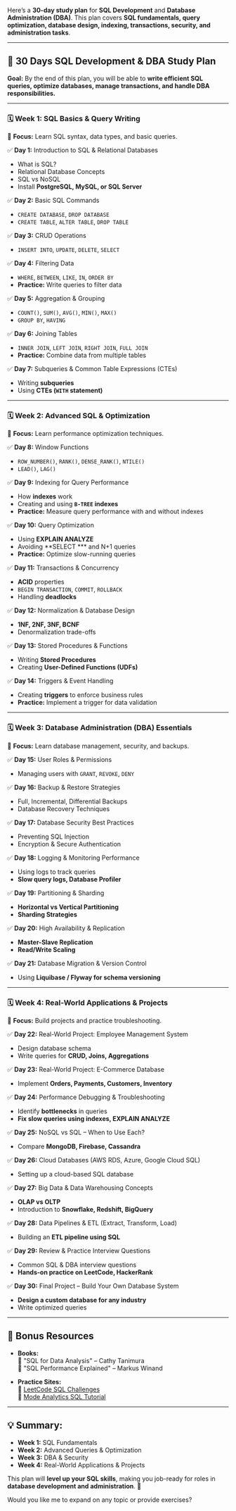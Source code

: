 Here’s a **30-day study plan** for **SQL Development** and **Database Administration (DBA)**. This plan covers **SQL fundamentals, query optimization, database design, indexing, transactions, security, and administration tasks**.

---

## **📅 30 Days SQL Development & DBA Study Plan**  
**Goal:** By the end of this plan, you will be able to **write efficient SQL queries, optimize databases, manage transactions, and handle DBA responsibilities.**

---

### **🗓 Week 1: SQL Basics & Query Writing**
📌 **Focus:** Learn SQL syntax, data types, and basic queries.

✅ **Day 1:** Introduction to SQL & Relational Databases  
- What is SQL?  
- Relational Database Concepts  
- SQL vs NoSQL  
- Install **PostgreSQL, MySQL, or SQL Server**  

✅ **Day 2:** Basic SQL Commands  
- `CREATE DATABASE`, `DROP DATABASE`  
- `CREATE TABLE`, `ALTER TABLE`, `DROP TABLE`  

✅ **Day 3:** CRUD Operations  
- `INSERT INTO`, `UPDATE`, `DELETE`, `SELECT`  

✅ **Day 4:** Filtering Data  
- `WHERE`, `BETWEEN`, `LIKE`, `IN`, `ORDER BY`  
- **Practice:** Write queries to filter data  

✅ **Day 5:** Aggregation & Grouping  
- `COUNT()`, `SUM()`, `AVG()`, `MIN()`, `MAX()`  
- `GROUP BY`, `HAVING`  

✅ **Day 6:** Joining Tables  
- `INNER JOIN`, `LEFT JOIN`, `RIGHT JOIN`, `FULL JOIN`  
- **Practice:** Combine data from multiple tables  

✅ **Day 7:** Subqueries & Common Table Expressions (CTEs)  
- Writing **subqueries**  
- Using **CTEs (`WITH` statement)**  

---

### **🗓 Week 2: Advanced SQL & Optimization**
📌 **Focus:** Learn performance optimization techniques.

✅ **Day 8:** Window Functions  
- `ROW_NUMBER()`, `RANK()`, `DENSE_RANK()`, `NTILE()`  
- `LEAD()`, `LAG()`  

✅ **Day 9:** Indexing for Query Performance  
- How **indexes** work  
- Creating and using **`B-TREE` indexes**  
- **Practice:** Measure query performance with and without indexes  

✅ **Day 10:** Query Optimization  
- Using **EXPLAIN ANALYZE**  
- Avoiding **SELECT *** and N+1 queries  
- **Practice:** Optimize slow-running queries  

✅ **Day 11:** Transactions & Concurrency  
- **ACID** properties  
- `BEGIN TRANSACTION`, `COMMIT`, `ROLLBACK`  
- Handling **deadlocks**  

✅ **Day 12:** Normalization & Database Design  
- **1NF, 2NF, 3NF, BCNF**  
- Denormalization trade-offs  

✅ **Day 13:** Stored Procedures & Functions  
- Writing **Stored Procedures**  
- Creating **User-Defined Functions (UDFs)**  

✅ **Day 14:** Triggers & Event Handling  
- Creating **triggers** to enforce business rules  
- **Practice:** Implement a trigger for data validation  

---

### **🗓 Week 3: Database Administration (DBA) Essentials**
📌 **Focus:** Learn database management, security, and backups.

✅ **Day 15:** User Roles & Permissions  
- Managing users with `GRANT`, `REVOKE`, `DENY`  

✅ **Day 16:** Backup & Restore Strategies  
- Full, Incremental, Differential Backups  
- Database Recovery Techniques  

✅ **Day 17:** Database Security Best Practices  
- Preventing SQL Injection  
- Encryption & Secure Authentication  

✅ **Day 18:** Logging & Monitoring Performance  
- Using logs to track queries  
- **Slow query logs, Database Profiler**  

✅ **Day 19:** Partitioning & Sharding  
- **Horizontal vs Vertical Partitioning**  
- **Sharding Strategies**  

✅ **Day 20:** High Availability & Replication  
- **Master-Slave Replication**  
- **Read/Write Scaling**  

✅ **Day 21:** Database Migration & Version Control  
- Using **Liquibase / Flyway for schema versioning**  

---

### **🗓 Week 4: Real-World Applications & Projects**
📌 **Focus:** Build projects and practice troubleshooting.

✅ **Day 22:** Real-World Project: Employee Management System  
- Design database schema  
- Write queries for **CRUD, Joins, Aggregations**  

✅ **Day 23:** Real-World Project: E-Commerce Database  
- Implement **Orders, Payments, Customers, Inventory**  

✅ **Day 24:** Performance Debugging & Troubleshooting  
- Identify **bottlenecks** in queries  
- **Fix slow queries using indexes, EXPLAIN ANALYZE**  

✅ **Day 25:** NoSQL vs SQL – When to Use Each?  
- Compare **MongoDB, Firebase, Cassandra**  

✅ **Day 26:** Cloud Databases (AWS RDS, Azure, Google Cloud SQL)  
- Setting up a cloud-based SQL database  

✅ **Day 27:** Big Data & Data Warehousing Concepts  
- **OLAP vs OLTP**  
- Introduction to **Snowflake, Redshift, BigQuery**  

✅ **Day 28:** Data Pipelines & ETL (Extract, Transform, Load)  
- Building an **ETL pipeline using SQL**  

✅ **Day 29:** Review & Practice Interview Questions  
- Common SQL & DBA interview questions  
- **Hands-on practice on LeetCode, HackerRank**  

✅ **Day 30:** Final Project – Build Your Own Database System  
- **Design a custom database for any industry**  
- Write optimized queries  

---

## **🚀 Bonus Resources**  
- **Books:**  
  📖 "SQL for Data Analysis" – Cathy Tanimura  
  📖 "SQL Performance Explained" – Markus Winand  

- **Practice Sites:**  
  🔹 [LeetCode SQL Challenges](https://leetcode.com/problemset/database/)  
  🔹 [Mode Analytics SQL Tutorial](https://mode.com/sql-tutorial/)  

---

## **💡 Summary:**
- **Week 1:** SQL Fundamentals  
- **Week 2:** Advanced Queries & Optimization  
- **Week 3:** DBA & Security  
- **Week 4:** Real-World Applications & Projects  

This plan will **level up your SQL skills**, making you job-ready for roles in **database development and administration**. 🚀  

Would you like me to expand on any topic or provide exercises?
